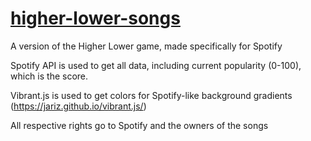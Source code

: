 # [higher-lower-songs](https://pjpuzzler.github.io/higher-lower-songs/)

A version of the Higher Lower game, made specifically for Spotify  

Spotify API is used to get all data, including current popularity (0-100), which is the score.

Vibrant.js is used to get colors for Spotify-like background gradients (https://jariz.github.io/vibrant.js/)

All respective rights go to Spotify and the owners of the songs
